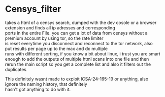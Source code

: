 # Censys_filter
takes a html of a censys search, dumped with the dev cosole or a browser extension and finds all ip adresses and corresponding  
ports in the entire File.  you can get a lot of data from censys without a premium account by using tor, so the rate limiter  
is reset everytime you disconnect and reconnect to the tor network, also put results per page up to the max and do multiple  
runs with different sorting, if you know a bit about linux, i trust you are smart enough to add the outputs of multiple html
scans into one file and then rerun the main script so you get a complete list and also it filters out the duplicates. 
  
This definitely wasnt made to exploit ICSA-24-165-19 or anything, also ignore the naming history, that definitely  
hasn't got anything to do with it.
